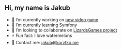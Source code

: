 ## Hi, my name is Jakub

- 🔭 I’m currently working on [new video game](https://lizards.games/chameleon "Chameleon")
- 🌱 I’m currently learning Symfony
- 👯 I’m looking to collaborate on [LizardsGames project](https://lizards.games "LizardsGames")
- ⚡ Fun fact: I love watermelons
- 📧 Contact me: jakub@korytko.me
